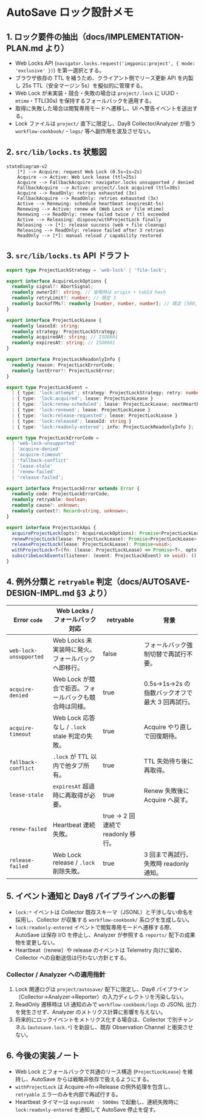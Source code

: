 # AutoSave ロック設計メモ

## 1. ロック要件の抽出（docs/IMPLEMENTATION-PLAN.md より）
- Web Locks API (`navigator.locks.request('imgponic:project', { mode: 'exclusive' })`) を第一選択とする。
- ブラウザ依存の TTL を補うため、クライアント側でリース更新 API を内製し 25s TTL（安全マージン 5s）を擬似的に管理する。
- Web Lock が未実装・競合・失敗の場合は `project/.lock` に UUID・`mtime`・TTL(30s) を保持するフォールバックを適用する。
- 取得に失敗した場合は閲覧専用モードへ遷移し、UI へ警告イベントを送出する。
- Lock ファイルは `project/` 直下に限定し、Day8 Collector/Analyzer が扱う `workflow-cookbook/`・`logs/` 等へ副作用を波及させない。

## 2. `src/lib/locks.ts` 状態図
```mermaid
stateDiagram-v2
    [*] --> Acquire: request Web Lock (0.5s→1s→2s)
    Acquire --> Active: Web Lock lease (ttl=25s)
    Acquire --> FallbackAcquire: navigator.locks unsupported / denied
    FallbackAcquire --> Active: project/.lock acquired (ttl=30s)
    Acquire --> ReadOnly: retries exhausted (3x)
    FallbackAcquire --> ReadOnly: retries exhausted (3x)
    Active --> Renewing: schedule heartbeat (expiresAt-5s)
    Renewing --> Active: renew ok (Web Lock or file mtime)
    Renewing --> ReadOnly: renew failed twice / ttl exceeded
    Active --> Releasing: dispose/withProjectLock finally
    Releasing --> [*]: release success (web + file cleanup)
    Releasing --> ReadOnly: release failed after 3 retries
    ReadOnly --> [*]: manual reload / capability restored
```

## 3. `src/lib/locks.ts` API ドラフト
```ts
export type ProjectLockStrategy = 'web-lock' | 'file-lock';

export interface AcquireLockOptions {
  readonly signal?: AbortSignal;
  readonly ownerId?: string; // 省略時は origin + tabId hash
  readonly retryLimit?: number; // 既定 3
  readonly backoffMs?: readonly [number, number, number]; // 既定 [500, 1000, 2000]
}

export interface ProjectLockLease {
  readonly leaseId: string;
  readonly strategy: ProjectLockStrategy;
  readonly acquiredAt: string; // ISO8601
  readonly expiresAt: string; // ISO8601
}

export interface ProjectLockReadonlyInfo {
  readonly reason: ProjectLockErrorCode;
  readonly lastError?: ProjectLockError;
}

export type ProjectLockEvent =
  | { type: 'lock:attempt'; strategy: ProjectLockStrategy; retry: number }
  | { type: 'lock:acquired'; lease: ProjectLockLease }
  | { type: 'lock:renew-scheduled'; lease: ProjectLockLease; nextHeartbeatInMs: number }
  | { type: 'lock:renewed'; lease: ProjectLockLease }
  | { type: 'lock:release-requested'; lease: ProjectLockLease }
  | { type: 'lock:released'; leaseId: string }
  | { type: 'lock:readonly-entered'; info: ProjectLockReadonlyInfo };

export type ProjectLockErrorCode =
  | 'web-lock-unsupported'
  | 'acquire-denied'
  | 'acquire-timeout'
  | 'fallback-conflict'
  | 'lease-stale'
  | 'renew-failed'
  | 'release-failed';

export interface ProjectLockError extends Error {
  readonly code: ProjectLockErrorCode;
  readonly retryable: boolean;
  readonly cause?: unknown;
  readonly context?: Record<string, unknown>;
}

export interface ProjectLockApi {
  acquireProjectLock(opts?: AcquireLockOptions): Promise<ProjectLockLease>;
  renewProjectLock(lease: ProjectLockLease): Promise<ProjectLockLease>;
  releaseProjectLock(lease: ProjectLockLease): Promise<void>;
  withProjectLock<T>(fn: (lease: ProjectLockLease) => Promise<T>, opts?: AcquireLockOptions): Promise<T>;
  subscribeLockEvents(listener: (event: ProjectLockEvent) => void): () => void;
}
```

## 4. 例外分類と `retryable` 判定（docs/AUTOSAVE-DESIGN-IMPL.md §3 より）
| Error `code` | Web Locks / フォールバック対応 | retryable | 背景 |
| --- | --- | --- | --- |
| `web-lock-unsupported` | Web Locks 未実装時に発火。フォールバックへ即移行。 | false | フォールバック強制切替で再試行不要。 |
| `acquire-denied` | Web Lock が競合で拒否。フォールバックも競合時は同様。 | true | 0.5s→1s→2s の指数バックオフで最大 3 回再試行。 |
| `acquire-timeout` | Web Lock 応答なし / `.lock` stale 判定の失敗。 | true | Acquire やり直しで回復期待。 |
| `fallback-conflict` | `.lock` が TTL 以内で他タブ所有。 | true | TTL 失効待ち後に再取得。 |
| `lease-stale` | `expiresAt` 超過時に再取得が必要。 | true | Renew 失敗後に Acquire へ戻す。 |
| `renew-failed` | Heartbeat 連続失敗。 | true → 2 回連続で readonly 移行。 |
| `release-failed` | Web Lock release / `.lock` 削除失敗。 | true | 3 回まで再試行、失敗時 readonly 通知。 |

## 5. イベント通知と Day8 パイプラインへの影響
- `lock:*` イベントは Collector 既存スキーマ（JSONL）と干渉しない命名を採用し、Collector が収集する `workflow-cookbook/` 系ログを生成しない。
- `lock:readonly-entered` イベントで閲覧専用モードへ遷移する際、AutoSave は保存 I/O を停止し、Analyzer が参照する `reports/` 配下の成果物を変更しない。
- Heartbeat（renew）や release のイベントは Telemetry 向けに留め、Collector への自動送信は行わない方針とする。

### Collector / Analyzer への適用指針
1. Lock 関連ログは `project/autosave/` 配下に限定し、Day8 パイプライン（Collector→Analyzer→Reporter）の入力ディレクトリを汚染しない。
2. ReadOnly 遷移時は UI 通知のみで `workflow-cookbook/logs` の JSONL 出力を発生させず、Analyzer のメトリクス計算に影響を与えない。
3. 将来的にロックイベントをメトリクス化する場合は、Collector で別チャンネル (`autosave.lock.*`) を新設し、既存 Observation Channel と衝突させない。

## 6. 今後の実装ノート
- Web Lock とフォールバックで共通のリース構造 (`ProjectLockLease`) を維持し、AutoSave からは戦略非依存で扱えるようにする。
- `withProjectLock` は Acquire→fn→Release の例外処理を包含し、`retryable` エラーのみを内部で再試行する。
- Heartbeat タイマーは `expiresAt - 5000ms` で起動し、連続失敗時に `lock:readonly-entered` を通知して AutoSave 停止を促す。
```
